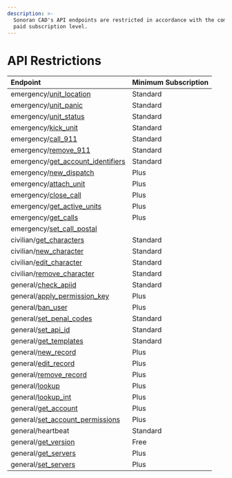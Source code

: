 ```yaml
---
description: >-
  Sonoran CAD's API endpoints are restricted in accordance with the community's
  paid subscription level.
---
```


# API Restrictions

| Endpoint | Minimum Subscription |
| :--- | :--- |
| emergency/[unit\_location](emergency/update-unit-location.md) | Standard |
| emergency/[unit\_panic](emergency/unit-panic.md) | Standard |
| emergency/[unit\_status](emergency/unit-status.md) | Standard |
| emergency/[kick\_unit](emergency/kick-unit.md) | Standard |
| emergency/[call\_911](emergency/911-call.md) | Standard |
| emergency/[remove\_911](emergency/remove-911.md) | Standard |
| emergency/[get\_account\_identifiers](emergency/get-identifiers.md) | Standard |
| emergency/[new\_dispatch](emergency/new-dispatch.md) | Plus |
| emergency/[attach\_unit](emergency/attach-units.md) | Plus |
| emergency/[close\_call](emergency/close-call.md) | Plus |
| emergency/[get\_active\_units](emergency/get-active-units.md) | Plus |
| emergency/[get\_calls](emergency/get-calls.md) | Plus |
| emergency/[set\_call\_postal](emergency/update-call-postal.md) |  |
| civilian/[get\_characters](civilian/get-characters.md) | Standard |
| civilian/[new\_character](civilian/new-character.md) | Standard |
| civilian/[edit\_character](civilian/edit-character.md) | Standard |
| civilian/[remove\_character](civilian/remove-character.md) | Standard |
| general/[check\_apiid](general/check-api-id.md) | Standard |
| general/[apply\_permission\_key](general/apply-permission-key.md) | Plus |
| general/[ban\_user](general/ban-user.md) | Plus |
| general/[set\_penal\_codes](general/set-penal-codes.md) | Standard |
| general/[set\_api\_id](general/set-api-ids.md) | Standard |
| general/[get\_templates](general/custom-records/get-record-template.md) | Standard |
| general/[new\_record](general/custom-records/new-record.md) | Plus |
| general/[edit\_record](general/custom-records/edit-record.md) | Plus |
| general/[remove\_record](general/custom-records/remove-record.md) | Plus |
| general/[lookup](general/lookup-name-or-plate.md) | Plus |
| general/[lookup\_int](general/lookup-by-integer.md) | Plus |
| general/[get\_account](general/get-account.md) | Plus |
| general/[set\_account\_permissions](general/modify-account-permissions.md) | Plus |
| general/heartbeat | Standard |
| general/[get\_version](general/get-version.md) | Free |
| general/[get\_servers](general/get-servers.md) | Plus |
| general/[set\_servers](general/set-servers.md) | Plus |

